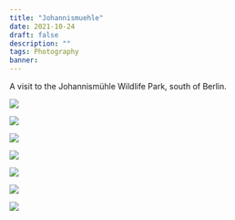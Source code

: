 ```yaml
---
title: "Johannismuehle"
date: 2021-10-24
draft: false
description: ""
tags: Photography
banner: 
---
```


A visit to the Johannismühle Wildlife Park, south of Berlin.

![](https://ams03pap001files.storage.live.com/y4mSwXPE67AP2JdqPf4TMJyePTcySJOBI1BHrlgruFb9X0doSnShRaOX89c515yCzkhf_WsTRYJqSS0U8L9UKcTiZkF-HRRGdYKqGYcIFdXMJFlBSHZqV6oRAvnvU4HJTY9WdZN0UImK8Gn9ELQvgClOZVYfKOjAwXu49IJmmOOPHQsZW6-68sS79Hb8u9yWxsC?width=3216&height=4516&cropmode=none)

![](https://ams03pap001files.storage.live.com/y4mVVxm86Uuw_M8yZMbzLwtCwBULAKwNZBOJ0W7Hamx6luXNQ2Lo9dU-LQCQj3-cwKNv9YFzPQ4lZ21zKKbpAUL_5c3q7UwSRCVwhjgg2uxIyK08GnBWMu3PTHKZiCEYv_XFfUn3PW-Tn6TvE4zZFye0uCp2oD6Qjypg0DqNyv_VqGiLvCbzlUvUKp7ewgHrLYg?width=3648&height=5472&cropmode=none)

![](https://ams03pap001files.storage.live.com/y4mT--GFHKX5rMWdHZD3-5aTtPNTt9CvjtSGRDvWYm6awSUWBXyxROk-MnPR6aj7JSmLtccCNm3NopR60bJHGphClR_Ptovl_HIJok8M0C05O3msDjZF-OrVWjpLEh1Dr6JlLvlrPT4JCPajWp0R3nuuwTHJIMkwMQh1LtwYPrtO4ci4bTTwFNSDXSvMtmS2A63?width=5472&height=3648&cropmode=none)

![](https://ams03pap001files.storage.live.com/y4m82G3r3AXNuAGdhv6tJ5jVmVUFJq2A96W5RtDaX8XbwkSjrqF-z6Kzu-EAanHUup_ZMut1ZaCG28bPXnR6Q52H4SUeM78mVHBRsiPxLppGQFVgXLQhWEB93qmyX9Cbc8smcfENyA8g3Fl_ZFFRGwE9hLSOuXKIzURX5Eq8J0qWVMaUcTAs1Pq_Bk3KqUEAbe3?width=5472&height=3648&cropmode=none)

![](https://ams03pap001files.storage.live.com/y4mt3jNr-O8t7o_du1tqkSpwPo1MuNF6yZVGDrJIArLVQskVqM5ECg2qieBkLXXyvl_DQjLbvvfULwmjP3U06uwuaNtb4EVkNeFW3uqbc8daXxgy2e9qqcOZ1pQsuQOceZfVmKBuxR62WhbfNnKI4FOn3Y4cAoJalKTlL4K-NzgFUaEF0wNFsIVsr-dJ6LGgv0j?width=5472&height=3648&cropmode=none)

![](https://ams03pap001files.storage.live.com/y4m40Ypg6iACtM8LSWpUwl4fcql1k59JKc3TZaD_Wcch3_ItXgHeKy0O2O99hYpzFbM254DzZ6EbaLnBHQm99PL3phGSZtkc0V_DIPQwg32ZJzAuJdjR1Ie7PFNA-ZH_vqHnlT_Wo7-eugMMLhwx0DDth6i-QLMW4gc7XOBO8fCYgBBG90nneYprI_LFkRz9Gfm?width=5472&height=3648&cropmode=none)

![](https://ams03pap001files.storage.live.com/y4mggmMBj_8tRz362fa36ELrP0sNfN3BSnScRHiFOwQE_l2Imn2T2j86S72wfuDyDMaCD8ZTwKzSYkEooQ9l8Dgs1XwypzOBjmkDrHMivJMsQIQLREWE3vb8hryJYfg5FHZ0z9thgjTnkh5KcWUcJx1AJpoou0dj2H7oaJ2OGFEMTsW_VCiXHjJaZHF8QpbD6Tj?width=4504&height=2736&cropmode=none)